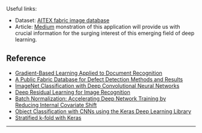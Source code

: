 

Useful links:
- Dataset: [AITEX fabric image database](https://www.aitex.es/afid/)
- Article: [Medium](https://medium.com/@sadanalog/a-practice-of-fabric-defect-detection-by-using-cnn-c3e7c2a1088d)
monstration of this application will provide us with crucial information for the surging interest of this emerging field of deep learning.

## Reference
-   [Gradient-Based Learning Applied to Document Recognition](http://vision.stanford.edu/cs598_spring07/papers/Lecun98.pdf)
-   [A Public Fabric Database for Defect Detection Methods and Results](https://doi.org/10.2478/aut-2019-0035)
-   [ImageNet Classification with Deep Convolutional Neural Networks](https://dl.acm.org/doi/10.1145/3065386)
-   [Deep Residual Learning for Image Recognition](https://arxiv.org/abs/1512.03385)
-   [Batch Normalization: Accelerating Deep Network Training by  
    Reducing Internal Covariate Shift](https://arxiv.org/abs/1502.03167)
-   [Object Classification with CNNs using the Keras Deep Learning Library](https://machinelearningmastery.com/object-recognition-convolutional-neural-networks-keras-deep-learning-library/)
-   [Stratified k-fold with Keras](https://medium.com/@literallywords/stratified-k-fold-with-keras-e57c487b1416)

---
